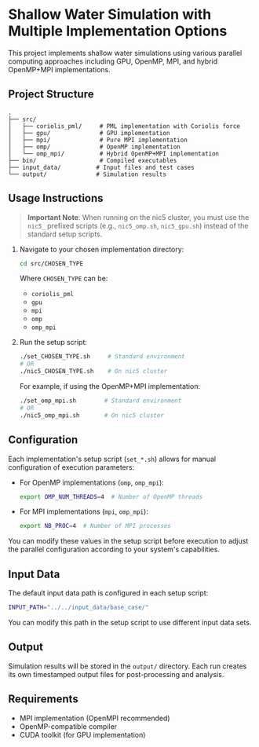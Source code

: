 # Shallow Water Simulation with Multiple Implementation Options

This project implements shallow water simulations using various parallel computing approaches including GPU, OpenMP, MPI, and hybrid OpenMP+MPI implementations.

## Project Structure

```
.
├── src/
│   ├── coriolis_pml/     # PML implementation with Coriolis force
│   ├── gpu/              # GPU implementation
│   ├── mpi/              # Pure MPI implementation
│   ├── omp/              # OpenMP implementation
│   └── omp_mpi/          # Hybrid OpenMP+MPI implementation
├── bin/                  # Compiled executables
├── input_data/          # Input files and test cases
└── output/              # Simulation results
```

## Usage Instructions

> **Important Note**: When running on the nic5 cluster, you must use the `nic5_` prefixed scripts (e.g., `nic5_omp.sh`, `nic5_gpu.sh`) instead of the standard setup scripts.

1. Navigate to your chosen implementation directory:
   ```bash
   cd src/CHOSEN_TYPE
   ```
   Where `CHOSEN_TYPE` can be:
   - `coriolis_pml`
   - `gpu`
   - `mpi`
   - `omp`
   - `omp_mpi`

2. Run the setup script:
   ```bash
   ./set_CHOSEN_TYPE.sh     # Standard environment
   # OR
   ./nic5_CHOSEN_TYPE.sh    # On nic5 cluster
   ```
   For example, if using the OpenMP+MPI implementation:
   ```bash
   ./set_omp_mpi.sh        # Standard environment
   # OR
   ./nic5_omp_mpi.sh       # On nic5 cluster
   ```

## Configuration

Each implementation's setup script (`set_*.sh`) allows for manual configuration of execution parameters:

- For OpenMP implementations (`omp`, `omp_mpi`):
  ```bash
  export OMP_NUM_THREADS=4  # Number of OpenMP threads
  ```

- For MPI implementations (`mpi`, `omp_mpi`):
  ```bash
  export NB_PROC=4  # Number of MPI processes
  ```

You can modify these values in the setup script before execution to adjust the parallel configuration according to your system's capabilities.

## Input Data

The default input data path is configured in each setup script:
```bash
INPUT_PATH="../../input_data/base_case/"
```

You can modify this path in the setup script to use different input data sets.

## Output

Simulation results will be stored in the `output/` directory. Each run creates its own timestamped output files for post-processing and analysis.

## Requirements

- MPI implementation (OpenMPI recommended)
- OpenMP-compatible compiler
- CUDA toolkit (for GPU implementation)